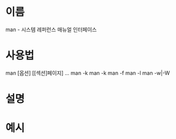# 이름 
man - 시스템 레퍼런스 매뉴얼 인터페이스
# 사용법 
man [옵션] [[섹션]페이지] ...
man -k
man -k
man -f
man -l
man -w|-W
# 설명
# 예시

